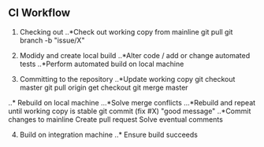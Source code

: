 ## CI Workflow

1. Checking out
..*Check out working copy from mainline 
	git pull
	git branch -b "issue/X"

2. Modidy and create local build
..*Alter code / add or change automated tests
..*Perform automated build on local machine

3. Committing to the repository
..*Update working copy
	git checkout master
	git pull origin
	get checkout <branch name>
	git merge master

..* Rebuild on local machine
...*Solve merge conflicts 
...*Rebuild and repeat until working copy is stable
	git commit (fix #X) "good message"
..*Commit changes to mainline
	Create pull request 
	Solve eventual comments

4. Build on integration machine
..* Ensure build succeeds
